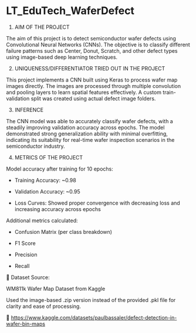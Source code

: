 # LT_EduTech_WaferDefect
1. AIM OF THE PROJECT

The aim of this project is to detect semiconductor wafer defects using Convolutional Neural Networks (CNNs). The objective is to classify different failure patterns such as Center, Donut, Scratch, and other defect types using image-based deep learning techniques.

2. UNIQUENESS/DIFFERENTIATOR TRIED OUT IN THE PROJECT

This project implements a CNN built using Keras to process wafer map images directly. The images are processed through multiple convolution and pooling layers to learn spatial features effectively. A custom train-validation split was created using actual defect image folders.

3. INFERENCE

The CNN model was able to accurately classify wafer defects, with a steadily improving validation accuracy across epochs. The model demonstrated strong generalization ability with minimal overfitting, indicating its suitability for real-time wafer inspection scenarios in the semiconductor industry.

4. METRICS OF THE PROJECT

Model accuracy after training for 10 epochs:

* Training Accuracy: ~0.98

* Validation Accuracy: ~0.95

* Loss Curves: Showed proper convergence with decreasing loss and increasing accuracy across epochs



Additional metrics calculated:

* Confusion Matrix (per class breakdown)

* F1 Score

* Precision

* Recall


📁 Dataset Source:

WM811k Wafer Map Dataset from Kaggle

Used the image-based .zip version instead of the provided .pkl file for clarity and ease of processing.

🔗 https://www.kaggle.com/datasets/paulbassaler/defect-detection-in-wafer-bin-maps

